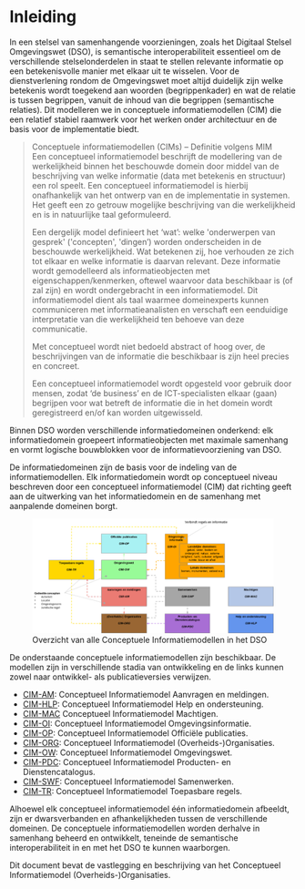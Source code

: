 # Inleiding

In een stelsel van samenhangende voorzieningen, zoals het Digitaal Stelsel
Omgevingswet (DSO), is semantische interoperabiliteit essentieel om de
verschillende stelselonderdelen in staat te stellen relevante informatie op een
betekenisvolle manier met elkaar uit te wisselen. Voor de dienstverlening
rondom de Omgevingswet moet altijd duidelijk zijn welke betekenis wordt
toegekend aan woorden (begrippenkader) en wat de relatie is tussen begrippen,
vanuit de inhoud van die begrippen (semantische relaties).  Dit modelleren we
in conceptuele informatiemodellen (CIM) die een relatief stabiel raamwerk voor
het werken onder architectuur en de basis voor de implementatie biedt.

> Conceptuele informatiemodellen (CIMs) – Definitie volgens MIM  
> Een conceptueel informatiemodel beschrijft de modellering van de werkelijkheid
> binnen het beschouwde domein door middel van de beschrijving van welke
> informatie (data met betekenis en structuur) een rol speelt. Een conceptueel
> informatiemodel is hierbij onafhankelijk van het ontwerp van en de
> implementatie in systemen. Het geeft een zo getrouw mogelijke beschrijving van
> die werkelijkheid en is in natuurlijke taal geformuleerd.
>
> Een dergelijk model definieert het ‘wat’: welke 'onderwerpen van gesprek'
> ('concepten', 'dingen’) worden onderscheiden in de beschouwde werkelijkheid.
> Wat betekenen zij, hoe verhouden ze zich tot elkaar en welke informatie is
> daarvan relevant. Deze informatie wordt gemodelleerd als informatieobjecten
> met eigenschappen/kenmerken, oftewel waarvoor data beschikbaar is (of zal
> zijn) en wordt ondergebracht in een informatiemodel. Dit informatiemodel
> dient als taal waarmee domeinexperts kunnen communiceren met
> informatieanalisten en verschaft een eenduidige interpretatie van die
> werkelijkheid ten behoeve van deze communicatie.
>
> Met conceptueel wordt niet bedoeld abstract of hoog over, de beschrijvingen
> van de informatie die beschikbaar is zijn heel precies en concreet.
>
> Een conceptueel informatiemodel wordt opgesteld voor gebruik door mensen,
> zodat ‘de business’ en de ICT-specialisten elkaar (gaan) begrijpen voor wat
> betreft de informatie die in het domein wordt geregistreerd en/of kan worden
> uitgewisseld.

Binnen DSO worden verschillende informatiedomeinen onderkend: elk
informatiedomein groepeert informatieobjecten met maximale samenhang en vormt
logische bouwblokken voor de informatievoorziening van DSO.  

De informatiedomeinen zijn de basis voor de indeling van de informatiemodellen.
Elk informatiedomein wordt op conceptueel niveau beschreven door een
conceptueel informatiemodel (CIM) dat richting geeft aan de uitwerking van het
informatiedomein en de samenhang met aanpalende domeinen borgt.

<figure id="Figure-CIM-Overzicht">
<img src="media/CIM-Overzicht.png" alt="">
<figcaption>Overzicht van alle Conceptuele Informatiemodellen in het DSO</figcaption>
</figure>

De onderstaande conceptuele informatiemodellen zijn beschikbaar. De modellen
zijn in verschillende stadia van ontwikkeling en de links kunnen zowel naar
ontwikkel- als publicatieversies verwijzen.

 - [CIM-AM](https://geonovum.github.io/dso-cim-am/): Conceptueel Informatiemodel Aanvragen en  meldingen.
 - [CIM-HLP](https://geonovum.github.io/dso-cim-hlp/): Conceptueel Informatiemodel Help en ondersteuning.
 - [CIM-MAC](https://geonovum.github.io/dso-cim-mac/) Conceptueel Informatiemodel Machtigen.
 - [CIM-OI](https://geonovum.github.io/dso-cim-oi/): Conceptueel Informatiemodel Omgevingsinformatie.
 - [CIM-OP](https://geonovum.github.io/dso-cim-op/): Conceptueel Informatiemodel Officiële publicaties.
 - [CIM-ORG](https://geonovum.github.io/dso-cim-org/): Conceptueel Informatiemodel (Overheids-)Organisaties.
 - [CIM-OW](https://geonovum.github.io/dso-cim-ow/): Conceptueel Informatiemodel Omgevingswet.
 - [CIM-PDC](https://geonovum.github.io/dso-cim-pdc/): Conceptueel Informatiemodel Producten- en Dienstencatalogus.
 - [CIM-SWF](https://geonovum.github.io/dso-cim-swf/): Conceptueel Informatiemodel Samenwerken.
 - [CIM-TR](https://geonovum.github.io/dso-cim-tr/): Conceptueel Informatiemodel Toepasbare regels.

Alhoewel elk conceptueel informatiemodel één informatiedomein afbeeldt, zijn er
dwarsverbanden en afhankelijkheden tussen de verschillende domeinen. De
conceptuele informatiemodellen worden derhalve in samenhang beheerd en
ontwikkelt, teneinde de semantische interoperabiliteit in en met het DSO te
kunnen waarborgen.

Dit document bevat de vastlegging en beschrijving van het Conceptueel Informatiemodel (Overheids-)Organisaties.
